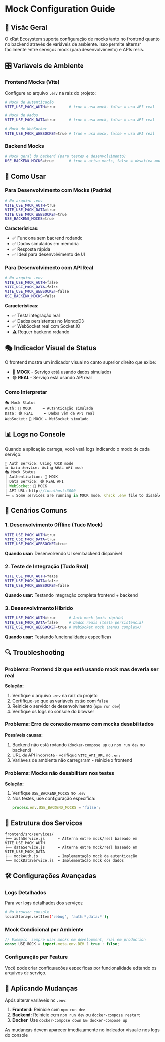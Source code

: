 # Mock Configuration Guide

## 📝 Visão Geral

O xRat Ecosystem suporta configuração de mocks tanto no frontend quanto no backend através de variáveis de ambiente. Isso permite alternar facilmente entre serviços mock (para desenvolvimento) e APIs reais.

## 🎛️ Variáveis de Ambiente

### Frontend Mocks (Vite)

Configure no arquivo `.env` na raiz do projeto:

```bash
# Mock de Autenticação
VITE_USE_MOCK_AUTH=true      # true = usa mock, false = usa API real

# Mock de Dados  
VITE_USE_MOCK_DATA=true      # true = usa mock, false = usa API real

# Mock de WebSocket
VITE_USE_MOCK_WEBSOCKET=true # true = usa mock, false = usa API real
```

### Backend Mocks

```bash
# Mock geral do backend (para testes e desenvolvimento)
USE_BACKEND_MOCKS=true       # true = ativa mocks, false = desativa mocks
```

## 🔧 Como Usar

### Para Desenvolvimento com Mocks (Padrão)

```bash
# No arquivo .env
VITE_USE_MOCK_AUTH=true
VITE_USE_MOCK_DATA=true
VITE_USE_MOCK_WEBSOCKET=true
USE_BACKEND_MOCKS=true
```

**Características:**
- ✅ Funciona sem backend rodando
- ✅ Dados simulados em memória
- ✅ Resposta rápida
- ✅ Ideal para desenvolvimento de UI

### Para Desenvolvimento com API Real

```bash
# No arquivo .env
VITE_USE_MOCK_AUTH=false
VITE_USE_MOCK_DATA=false
VITE_USE_MOCK_WEBSOCKET=false
USE_BACKEND_MOCKS=false
```

**Características:**
- ✅ Testa integração real
- ✅ Dados persistentes no MongoDB
- ✅ WebSocket real com Socket.IO
- ⚠️ Requer backend rodando

## 🎭 Indicador Visual de Status

O frontend mostra um indicador visual no canto superior direito que exibe:

- 🔴 **MOCK** - Serviço está usando dados simulados
- 🟢 **REAL** - Serviço está usando API real

### Como Interpretar

```
🎭 Mock Status
Auth: 🔴 MOCK     ← Autenticação simulada
Data: 🟢 REAL     ← Dados vêm da API real
WebSocket: 🔴 MOCK ← WebSocket simulado
```

## 📊 Logs no Console

Quando a aplicação carrega, você verá logs indicando o modo de cada serviço:

```javascript
🔐 Auth Service: Using MOCK mode
📊 Data Service: Using REAL API mode
🎭 Mock Status
│ Authentication: 🔴 MOCK
│ Data Service: 🟢 REAL API
│ WebSocket: 🔴 MOCK
│ API URL: http://localhost:3000
└─ ⚠️ Some services are running in MOCK mode. Check .env file to disable mocks.
```

## 🚀 Cenários Comuns

### 1. Desenvolvimento Offline (Tudo Mock)

```bash
VITE_USE_MOCK_AUTH=true
VITE_USE_MOCK_DATA=true
VITE_USE_MOCK_WEBSOCKET=true
```

**Quando usar:** Desenvolvendo UI sem backend disponível

### 2. Teste de Integração (Tudo Real)

```bash
VITE_USE_MOCK_AUTH=false
VITE_USE_MOCK_DATA=false
VITE_USE_MOCK_WEBSOCKET=false
```

**Quando usar:** Testando integração completa frontend + backend

### 3. Desenvolvimento Híbrido

```bash
VITE_USE_MOCK_AUTH=true      # Auth mock (mais rápido)
VITE_USE_MOCK_DATA=false     # Dados reais (testa persistência)
VITE_USE_MOCK_WEBSOCKET=true # WebSocket mock (menos complexo)
```

**Quando usar:** Testando funcionalidades específicas

## 🔍 Troubleshooting

### Problema: Frontend diz que está usando mock mas deveria ser real

**Solução:**
1. Verifique o arquivo `.env` na raiz do projeto
2. Certifique-se que as variáveis estão com `false`
3. Reinicie o servidor de desenvolvimento (`npm run dev`)
4. Verifique os logs no console do browser

### Problema: Erro de conexão mesmo com mocks desabilitados

**Possíveis causas:**
1. Backend não está rodando (`docker-compose up` ou `npm run dev` no backend)
2. URL da API incorreta - verifique `VITE_API_URL` no `.env`
3. Variáveis de ambiente não carregaram - reinicie o frontend

### Problema: Mocks não desabilitam nos testes

**Solução:**
1. Verifique `USE_BACKEND_MOCKS` no `.env`
2. Nos testes, use configuração específica:
   ```javascript
   process.env.USE_BACKEND_MOCKS = 'false';
   ```

## 📁 Estrutura dos Serviços

```
frontend/src/services/
├── authService.js      ← Alterna entre mock/real baseado em VITE_USE_MOCK_AUTH
├── dataService.js      ← Alterna entre mock/real baseado em VITE_USE_MOCK_DATA
├── mockAuth.js         ← Implementação mock da autenticação
└── mockDataService.js  ← Implementação mock dos dados
```

## 🛠️ Configurações Avançadas

### Logs Detalhados

Para ver logs detalhados dos serviços:

```bash
# No browser console
localStorage.setItem('debug', 'auth:*,data:*');
```

### Mock Condicional por Ambiente

```javascript
// Exemplo: sempre usar mocks em development, real em production
const USE_MOCK = import.meta.env.DEV ? true : false;
```

### Configuração per Feature

Você pode criar configurações específicas por funcionalidade editando os arquivos de serviço.

## 🔄 Aplicando Mudanças

Após alterar variáveis no `.env`:

1. **Frontend:** Reinicie com `npm run dev`
2. **Backend:** Reinicie com `npm run dev` ou `docker-compose restart`
3. **Docker:** Use `docker-compose down && docker-compose up`

As mudanças devem aparecer imediatamente no indicador visual e nos logs do console.